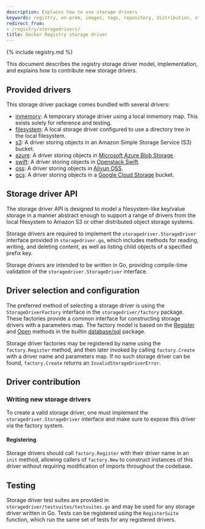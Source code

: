 ```yaml
---
description: Explains how to use storage drivers
keywords: registry, on-prem, images, tags, repository, distribution, storage drivers, advanced
redirect_from:
- /registry/storagedrivers/
title: Docker Registry storage driver
---
```


{% include registry.md %}

This document describes the registry storage driver model, implementation, and explains how to contribute new storage drivers.

## Provided drivers

This storage driver package comes bundled with several drivers:

- [inmemory](inmemory.md): A temporary storage driver using a local inmemory map. This exists solely for reference and testing.
- [filesystem](filesystem.md): A local storage driver configured to use a directory tree in the local filesystem.
- [s3](s3.md): A driver storing objects in an Amazon Simple Storage Service (S3) bucket.
- [azure](azure.md): A driver storing objects in [Microsoft Azure Blob Storage](https://azure.microsoft.com/en-us/services/storage/).
- [swift](swift.md): A driver storing objects in [Openstack Swift](https://docs.openstack.org/swift/latest/).
- [oss](oss.md): A driver storing objects in [Aliyun OSS](http://www.aliyun.com/product/oss).
- [gcs](gcs.md): A driver storing objects in a [Google Cloud Storage](https://cloud.google.com/storage/) bucket.

## Storage driver API

The storage driver API is designed to model a filesystem-like key/value storage in a manner abstract enough to support a range of drivers from the local filesystem to Amazon S3 or other distributed object storage systems.

Storage drivers are required to implement the `storagedriver.StorageDriver` interface provided in `storagedriver.go`, which includes methods for reading, writing, and deleting content, as well as listing child objects of a specified prefix key.

Storage drivers are intended to be written in Go, providing compile-time
validation of the `storagedriver.StorageDriver` interface.

## Driver selection and configuration

The preferred method of selecting a storage driver is using the `StorageDriverFactory` interface in the `storagedriver/factory` package. These factories provide a common interface for constructing storage drivers with a parameters map. The factory model is based on the [Register](http://golang.org/pkg/database/sql/#Register) and [Open](http://golang.org/pkg/database/sql/#Open) methods in the builtin [database/sql](http://golang.org/pkg/database/sql) package.

Storage driver factories may be registered by name using the
`factory.Register` method, and then later invoked by calling `factory.Create`
with a driver name and parameters map. If no such storage driver can be found,
`factory.Create` returns an `InvalidStorageDriverError`.

## Driver contribution

### Writing new storage drivers

To create a valid storage driver, one must implement the
`storagedriver.StorageDriver` interface and make sure to expose this driver
via the factory system.

#### Registering

Storage drivers should call `factory.Register` with their driver name in an `init` method, allowing callers of `factory.New` to construct instances of this driver without requiring modification of imports throughout the codebase.

## Testing

Storage driver test suites are provided in
`storagedriver/testsuites/testsuites.go` and may be used for any storage
driver written in Go. Tests can be registered using the `RegisterSuite`
function, which run the same set of tests for any registered drivers.
